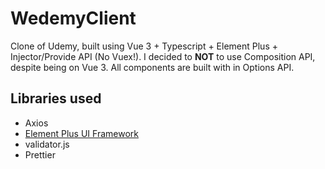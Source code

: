 # WedemyClient
Clone of Udemy, built using Vue 3 + Typescript + Element Plus + Injector/Provide API (No Vuex!). I decided to **NOT** to use Composition API, despite being on Vue 3. All components are built with in Options API.

## Libraries used
- Axios
- [Element Plus UI Framework](https://element-plus.org/en-US/)
- validator.js
- Prettier
